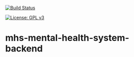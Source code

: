 [![Build Status](https://dev.azure.com/NHSDigitalIXN/Mental%20Health%20System/_apis/build/status/Backend%20-%20CI?branchName=master)](https://dev.azure.com/NHSDigitalIXN/Mental%20Health%20System/_build/latest?definitionId=6&branchName=master)

[![License: GPL v3](https://img.shields.io/badge/License-GPLv3-blue.svg)](https://www.gnu.org/licenses/gpl-3.0)

# mhs-mental-health-system-backend
